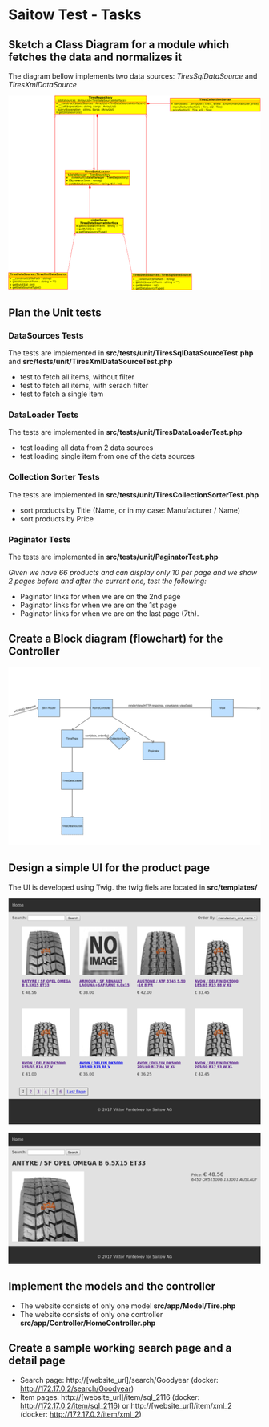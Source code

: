 # Saitow Test - Tasks

## Sketch a Class Diagram for a module which fetches the data and normalizes it

The diagram bellow implements two data sources: *TiresSqlDataSource* and *TiresXmlDataSource*

![class diagram for saitow test](tires_dataSoures_normalization.png)

## Plan the Unit tests


### DataSources Tests

The tests are implemented in **src/tests/unit/TiresSqlDataSourceTest.php** and **src/tests/unit/TiresXmlDataSourceTest.php**

- test to fetch all items, without filter
- test to fetch all items, with serach filter
- test to fetch a single item

### DataLoader Tests

The tests are implemented in **src/tests/unit/TiresDataLoaderTest.php**

- test loading all data from 2 data sources
- test loading single item from one of the data sources


### Collection Sorter Tests

The tests are implemented in **src/tests/unit/TiresCollectionSorterTest.php**

- sort products by Title (Name, or in my case: Manufacturer / Name)
- sort products by Price


### Paginator Tests

The tests are implemented in **src/tests/unit/PaginatorTest.php**

*Given we have 66 products and can display only 10 per page and we show 2 pages before and after the current one, test the following:*

- Paginator links for when we are on the 2nd page
- Paginator links for when we are on the 1st page
- Paginator links for when we are on the last page (7th).



## Create a Block diagram (flowchart) for the Controller

![Block diagram for the Controller](block-diagram.svg)


## Design a simple UI for the product page

The UI is developed using Twig. the twig fiels are located in **src/templates/**

![UI example home and search](UI-1.png)

![UI example single item](UI-2.png)


## Implement the models and the controller

- The website consists of only one model **src/app/Model/Tire.php**
- The website consists of only one controller **src/app/Controller/HomeController.php**


## Create a sample working search page and a detail page

- Search page: http://[website_url]/search/Goodyear (docker: http://172.17.0.2/search/Goodyear)
- Item pages: http://[website_url]/item/sql_2116 (docker: http://172.17.0.2/item/sql_2116) or http://[website_url]/item/xml_2 (docker: http://172.17.0.2/item/xml_2)